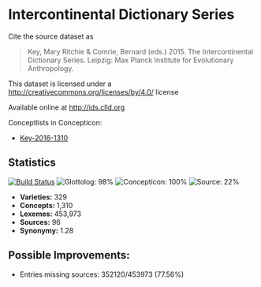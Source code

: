 # Intercontinental Dictionary Series

Cite the source dataset as

> Key, Mary Ritchie & Comrie, Bernard (eds.) 2015. The Intercontinental Dictionary Series. Leipzig: Max Planck Institute for Evolutionary Anthropology.

This dataset is licensed under a http://creativecommons.org/licenses/by/4.0/ license

Available online at http://ids.clld.org

Conceptlists in Concepticon:
- [Key-2016-1310](http://concepticon.clld.org/contributions/Key-2016-1310)

## Statistics


[![Build Status](https://travis-ci.org/None.svg?branch=master)](https://travis-ci.org/None)
![Glottolog: 98%](https://img.shields.io/badge/Glottolog-98%25-green.svg "Glottolog: 98%")
![Concepticon: 100%](https://img.shields.io/badge/Concepticon-100%25-brightgreen.svg "Concepticon: 100%")
![Source: 22%](https://img.shields.io/badge/Source-22%25-red.svg "Source: 22%")

- **Varieties:** 329
- **Concepts:** 1,310
- **Lexemes:** 453,973
- **Sources:** 96
- **Synonymy:** 1.28

## Possible Improvements:



- Entries missing sources: 352120/453973 (77.56%)